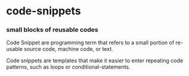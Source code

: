 # code-snippets
### small blocks of reusable codes


Code Snippet are programming term that refers to a small portion of re-usable source code, machine code, or text.

Code snippets are templates that make it easier to enter repeating code patterns, such as loops or conditional-statements. 
